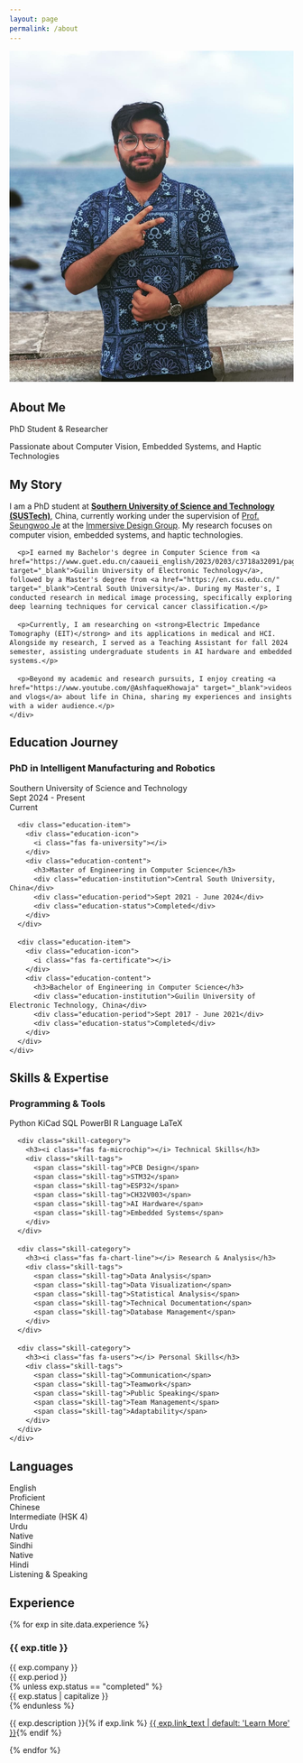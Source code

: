 ```yaml
---
layout: page
permalink: /about
---
```


<!-- About Hero Section -->
<section class="about-hero">
  <div class="about-hero-content">
    <div class="about-profile-section">
      <div class="about-profile-image">
        <img src="/assets/img/khowaja.jpg" alt="Ashfaque Khowaja" />
      </div>
      <div class="about-profile-info">
        <h1>About Me</h1>
        <p class="about-subtitle">PhD Student & Researcher</p>
        <p class="about-description">Passionate about Computer Vision, Embedded Systems, and Haptic Technologies</p>
      </div>
    </div>
  </div>
</section>

<div class="about-container">
  <!-- Introduction Section -->
  <section class="about-section">
    <div class="section-header">
      <i class="fas fa-user-graduate"></i>
      <h2>My Story</h2>
    </div>
    <div class="section-content">
      <p>I am a PhD student at <strong><a href="https://www.sustech.edu.cn/" target="_blank">Southern University of Science and Technology (SUSTech)</a></strong>, China, currently working under the supervision of <a href="https://immersivedesignresearch.com/seungwoo" target="_blank">Prof. Seungwoo Je</a> at the <a href="https://immersivedesignresearch.com/" target="_blank">Immersive Design Group</a>. My research focuses on computer vision, embedded systems, and haptic technologies.</p>
      
      <p>I earned my Bachelor's degree in Computer Science from <a href="https://www.guet.edu.cn/caaueii_english/2023/0203/c3718a32091/page.htm" target="_blank">Guilin University of Electronic Technology</a>, followed by a Master's degree from <a href="https://en.csu.edu.cn/" target="_blank">Central South University</a>. During my Master's, I conducted research in medical image processing, specifically exploring deep learning techniques for cervical cancer classification.</p>
      
      <p>Currently, I am researching on <strong>Electric Impedance Tomography (EIT)</strong> and its applications in medical and HCI. Alongside my research, I served as a Teaching Assistant for fall 2024 semester, assisting undergraduate students in AI hardware and embedded systems.</p>
      
      <p>Beyond my academic and research pursuits, I enjoy creating <a href="https://www.youtube.com/@AshfaqueKhowaja" target="_blank">videos and vlogs</a> about life in China, sharing my experiences and insights with a wider audience.</p>
    </div>
  </section>

  <!-- Education Timeline -->
  <section class="about-section">
    <div class="section-header">
      <i class="fas fa-graduation-cap"></i>
      <h2>Education Journey</h2>
    </div>
    <div class="education-timeline">
      <div class="education-item">
        <div class="education-icon">
          <i class="fas fa-user-graduate"></i>
        </div>
        <div class="education-content">
          <h3>PhD in Intelligent Manufacturing and Robotics</h3>
          <div class="education-institution">Southern University of Science and Technology</div>
          <div class="education-period">Sept 2024 - Present</div>
          <div class="education-status">Current</div>
        </div>
      </div>
      
      <div class="education-item">
        <div class="education-icon">
          <i class="fas fa-university"></i>
        </div>
        <div class="education-content">
          <h3>Master of Engineering in Computer Science</h3>
          <div class="education-institution">Central South University, China</div>
          <div class="education-period">Sept 2021 - June 2024</div>
          <div class="education-status">Completed</div>
        </div>
      </div>
      
      <div class="education-item">
        <div class="education-icon">
          <i class="fas fa-certificate"></i>
        </div>
        <div class="education-content">
          <h3>Bachelor of Engineering in Computer Science</h3>
          <div class="education-institution">Guilin University of Electronic Technology, China</div>
          <div class="education-period">Sept 2017 - June 2021</div>
          <div class="education-status">Completed</div>
        </div>
      </div>
    </div>
  </section>

  <!-- Skills Section -->
  <section class="about-section">
    <div class="section-header">
      <i class="fas fa-tools"></i>
      <h2>Skills & Expertise</h2>
    </div>
    <div class="skills-grid">
      <div class="skill-category">
        <h3><i class="fas fa-code"></i> Programming & Tools</h3>
        <div class="skill-tags">
          <span class="skill-tag">Python</span>
          <span class="skill-tag">KiCad</span>
          <span class="skill-tag">SQL</span>
          <span class="skill-tag">PowerBI</span>
          <span class="skill-tag">R Language</span>
          <span class="skill-tag">LaTeX</span>
        </div>
      </div>
      
      <div class="skill-category">
        <h3><i class="fas fa-microchip"></i> Technical Skills</h3>
        <div class="skill-tags">
          <span class="skill-tag">PCB Design</span>
          <span class="skill-tag">STM32</span>
          <span class="skill-tag">ESP32</span>
          <span class="skill-tag">CH32V003</span>
          <span class="skill-tag">AI Hardware</span>
          <span class="skill-tag">Embedded Systems</span>
        </div>
      </div>
      
      <div class="skill-category">
        <h3><i class="fas fa-chart-line"></i> Research & Analysis</h3>
        <div class="skill-tags">
          <span class="skill-tag">Data Analysis</span>
          <span class="skill-tag">Data Visualization</span>
          <span class="skill-tag">Statistical Analysis</span>
          <span class="skill-tag">Technical Documentation</span>
          <span class="skill-tag">Database Management</span>
        </div>
      </div>
      
      <div class="skill-category">
        <h3><i class="fas fa-users"></i> Personal Skills</h3>
        <div class="skill-tags">
          <span class="skill-tag">Communication</span>
          <span class="skill-tag">Teamwork</span>
          <span class="skill-tag">Public Speaking</span>
          <span class="skill-tag">Team Management</span>
          <span class="skill-tag">Adaptability</span>
        </div>
      </div>
    </div>
  </section>

  <!-- Languages Section -->
  <section class="about-section">
    <div class="section-header">
      <i class="fas fa-language"></i>
      <h2>Languages</h2>
    </div>
    <div class="languages-grid">
      <div class="language-item">
        <div class="language-name">English</div>
        <div class="language-level">Proficient</div>
        <div class="language-bar">
          <div class="language-progress" style="width: 70%"></div>
        </div>
      </div>
      <div class="language-item">
        <div class="language-name">Chinese</div>
        <div class="language-level">Intermediate (HSK 4)</div>
        <div class="language-bar">
          <div class="language-progress" style="width: 50%"></div>
        </div>
      </div>
      <div class="language-item">
        <div class="language-name">Urdu</div>
        <div class="language-level">Native</div>
        <div class="language-bar">
          <div class="language-progress" style="width: 100%"></div>
        </div>
      </div>
      <div class="language-item">
        <div class="language-name">Sindhi</div>
        <div class="language-level">Native</div>
        <div class="language-bar">
          <div class="language-progress" style="width: 100%"></div>
        </div>
      </div>
      <div class="language-item">
        <div class="language-name">Hindi</div>
        <div class="language-level">Listening & Speaking</div>
        <div class="language-bar">
          <div class="language-progress" style="width: 50%"></div>
        </div>
      </div>
    </div>
  </section>

  <!-- Experience Section -->
  <section class="about-section">
    <div class="section-header">
      <i class="fas fa-briefcase"></i>
      <h2>Experience</h2>
    </div>
    <div class="experience-grid">
      {% for exp in site.data.experience %}
      <div class="experience-card" data-type="{{ exp.type }}">
        <div class="experience-icon">
          <i class="{{ exp.icon }}"></i>
        </div>
        <div class="experience-content">
          <h3>{{ exp.title }}</h3>
          <div class="experience-company">{{ exp.company }}</div>
          <div class="experience-period">{{ exp.period }}</div>
          {% unless exp.status == "completed" %}<div class="experience-status status-{{ exp.status }}">{{ exp.status | capitalize }}</div>{% endunless %}
          <p>{{ exp.description }}{% if exp.link %} <a href="{{ exp.link }}">{{ exp.link_text | default: 'Learn More' }}</a>{% endif %}</p>
        </div>
      </div>
      {% endfor %}
    </div>
  </section>

</div>

